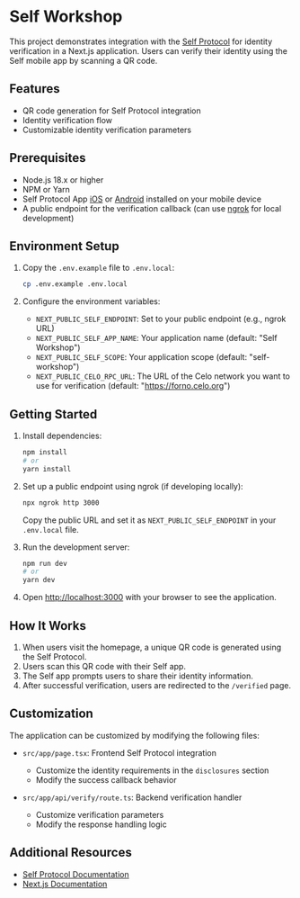# Self Workshop

This project demonstrates integration with the [Self Protocol](https://selfprotocol.org/) for identity verification in a Next.js application. Users can verify their identity using the Self mobile app by scanning a QR code.

## Features

- QR code generation for Self Protocol integration
- Identity verification flow
- Customizable identity verification parameters

## Prerequisites

- Node.js 18.x or higher
- NPM or Yarn
- Self Protocol App [iOS](https://apps.apple.com/us/app/self-zk/id6478563710) or [Android](https://play.google.com/store/apps/details?id=com.proofofpassportapp&pli=1) installed on your mobile device
- A public endpoint for the verification callback (can use [ngrok](https://ngrok.com/) for local development)

## Environment Setup

1. Copy the `.env.example` file to `.env.local`:
   ```bash
   cp .env.example .env.local
   ```

2. Configure the environment variables:
   - `NEXT_PUBLIC_SELF_ENDPOINT`: Set to your public endpoint (e.g., ngrok URL)
   - `NEXT_PUBLIC_SELF_APP_NAME`: Your application name (default: "Self Workshop")
   - `NEXT_PUBLIC_SELF_SCOPE`: Your application scope (default: "self-workshop")
   - `NEXT_PUBLIC_CELO_RPC_URL`: The URL of the Celo network you want to use for verification (default: "https://forno.celo.org")

## Getting Started

1. Install dependencies:
   ```bash
   npm install
   # or
   yarn install
   ```

2. Set up a public endpoint using ngrok (if developing locally):
   ```bash
   npx ngrok http 3000
   ```
   Copy the public URL and set it as `NEXT_PUBLIC_SELF_ENDPOINT` in your `.env.local` file.

3. Run the development server:
   ```bash
   npm run dev
   # or
   yarn dev
   ```

4. Open [http://localhost:3000](http://localhost:3000) with your browser to see the application.

## How It Works

1. When users visit the homepage, a unique QR code is generated using the Self Protocol.
2. Users scan this QR code with their Self app.
3. The Self app prompts users to share their identity information.
4. After successful verification, users are redirected to the `/verified` page.

## Customization

The application can be customized by modifying the following files:

- `src/app/page.tsx`: Frontend Self Protocol integration
  - Customize the identity requirements in the `disclosures` section
  - Modify the success callback behavior

- `src/app/api/verify/route.ts`: Backend verification handler
  - Customize verification parameters
  - Modify the response handling logic

## Additional Resources

- [Self Protocol Documentation](https://docs.self.xyz/)
- [Next.js Documentation](https://nextjs.org/docs)
